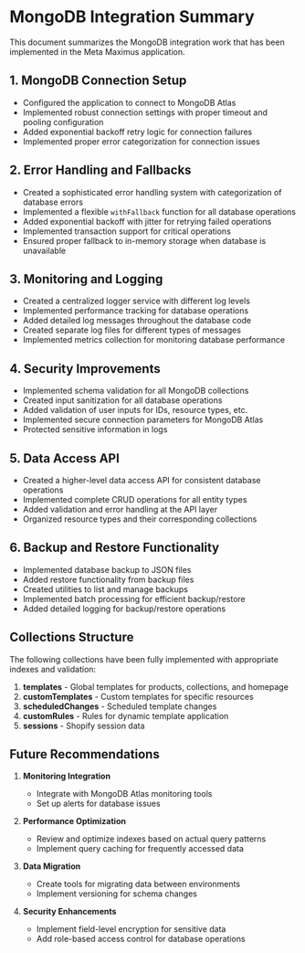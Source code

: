 # MongoDB Integration Summary

This document summarizes the MongoDB integration work that has been implemented in the Meta Maximus application.

## 1. MongoDB Connection Setup

- Configured the application to connect to MongoDB Atlas
- Implemented robust connection settings with proper timeout and pooling configuration
- Added exponential backoff retry logic for connection failures
- Implemented proper error categorization for connection issues

## 2. Error Handling and Fallbacks

- Created a sophisticated error handling system with categorization of database errors
- Implemented a flexible `withFallback` function for all database operations
- Added exponential backoff with jitter for retrying failed operations
- Implemented transaction support for critical operations
- Ensured proper fallback to in-memory storage when database is unavailable

## 3. Monitoring and Logging

- Created a centralized logger service with different log levels
- Implemented performance tracking for database operations
- Added detailed log messages throughout the database code
- Created separate log files for different types of messages
- Implemented metrics collection for monitoring database performance

## 4. Security Improvements

- Implemented schema validation for all MongoDB collections
- Created input sanitization for all database operations
- Added validation of user inputs for IDs, resource types, etc.
- Implemented secure connection parameters for MongoDB Atlas
- Protected sensitive information in logs

## 5. Data Access API

- Created a higher-level data access API for consistent database operations
- Implemented complete CRUD operations for all entity types
- Added validation and error handling at the API layer
- Organized resource types and their corresponding collections

## 6. Backup and Restore Functionality

- Implemented database backup to JSON files
- Added restore functionality from backup files
- Created utilities to list and manage backups
- Implemented batch processing for efficient backup/restore
- Added detailed logging for backup/restore operations

## Collections Structure

The following collections have been fully implemented with appropriate indexes and validation:

1. **templates** - Global templates for products, collections, and homepage
2. **customTemplates** - Custom templates for specific resources
3. **scheduledChanges** - Scheduled template changes
4. **customRules** - Rules for dynamic template application
5. **sessions** - Shopify session data

## Future Recommendations

1. **Monitoring Integration**
   - Integrate with MongoDB Atlas monitoring tools
   - Set up alerts for database issues

2. **Performance Optimization**
   - Review and optimize indexes based on actual query patterns
   - Implement query caching for frequently accessed data

3. **Data Migration**
   - Create tools for migrating data between environments
   - Implement versioning for schema changes

4. **Security Enhancements**
   - Implement field-level encryption for sensitive data
   - Add role-based access control for database operations
